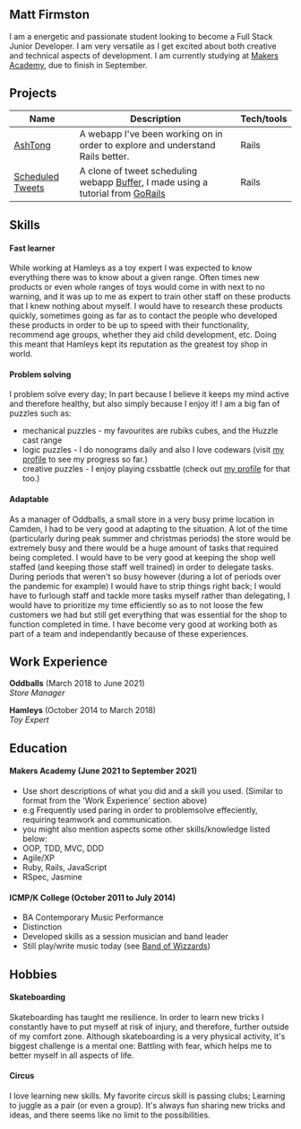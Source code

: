 ## Matt Firmston

I am a energetic and passionate student looking to become a Full Stack Junior Developer. I am very versatile as I get excited about both creative and technical aspects of development. I am currently studying at [Makers Academy](https://makers.tech/), due to finish in September.

## Projects

| Name                         | Description       | Tech/tools        |
| ---------------------------- | ----------------- | ----------------- |
| [AshTong](https://github.com/YoFirmy/ashtong)| A webapp I've been working on in order to explore and understand Rails better. | Rails |
| [Scheduled Tweets](https://github.com/YoFirmy/scheduledtweets) | A clone of tweet scheduling webapp [Buffer](https://buffer.com/), I made using a tutorial from [GoRails](https://gorails.com/episodes/rails-for-beginners-part-1-installing-ruby-on-rails) | Rails              |

## Skills

#### Fast learner

While working at Hamleys as a toy expert I was expected to know everything there was to know about a given range. Often times new products or even whole ranges of toys would come in with next to no warning, and it was up to me as expert to train other staff on these products that I knew nothing about myself. I would have to research these products quickly, sometimes going as far as to contact the people who developed these products in order to be up to speed with their functionality, recommend age groups, whether they aid child development, etc. Doing this meant that Hamleys kept its reputation as the greatest toy shop in world.

#### Problem solving

I problem solve every day; In part because I believe it keeps my mind active and therefore healthy, but also simply because I enjoy it! I am a big fan of puzzles such as:
- mechanical puzzles - my favourites are rubiks cubes, and the Huzzle cast range
- logic puzzles - I do nonograms daily and also I love codewars (visit [my profile](https://www.codewars.com/users/YoFirmy) to see my progress so far.)
- creative puzzles -  I enjoy playing cssbattle (check out [my profile](https://cssbattle.dev/player/yofirmy) for that too.)

#### Adaptable

As a manager of Oddballs, a small store in a very busy prime location in Camden, I had to be very good at adapting to the situation. A lot of the time (particularly during peak summer and christmas periods) the store would be extremely busy and there would be a huge amount of tasks that required being completed. I would have to be very good at keeping the shop well staffed (and keeping those staff well trained) in order to delegate tasks. During periods that weren't so busy however (during a lot of periods over the pandemic for example) I would have to strip things right back; I would have to furlough staff and tackle more tasks myself rather than delegating, I would have to prioritize my time efficiently so as to not loose the few customers we had but still get everything that was essential for the shop to function completed in time. I have become very good at working both as part of a team and independantly because of these experiences.

## Work Experience

**Oddballs** (March 2018 to June 2021)  
_Store Manager_

**Hamleys** (October 2014 to March 2018)  
_Toy Expert_

## Education

#### Makers Academy (June 2021 to September 2021)
- Use short descriptions of what you did and a skill you used. (Similar to format from the 'Work Experience' section above)
- e.g Frequently used paring in order to problemsolve effeciently, requiring teamwork and communication.
- you might also mention aspects some other skills/knowledge listed below: 
- OOP, TDD, MVC, DDD
- Agile/XP
- Ruby, Rails, JavaScript
- RSpec, Jasmine

#### ICMP/K College (October 2011 to July 2014)

- BA Contemporary Music Performance
- Distinction
- Developed skills as a session musician and band leader
- Still play/write music today (see [Band of Wizzards](https://soundcloud.com/bandofwizzards/))

## Hobbies

#### Skateboarding
Skateboarding has taught me resilience. In order to learn new tricks I constantly have to put myself at risk of injury, and therefore, further outside of my comfort zone. Although skateboarding is a very physical activity, it's biggest challenge is a mental one: Battling with fear, which helps me to better myself in all aspects of life.

#### Circus
I love learning new skills. My favorite circus skill is passing clubs; Learning to juggle as a pair (or even a group). It's always fun sharing new tricks and ideas, and there seems like no limit to the possibilities.